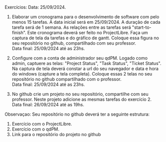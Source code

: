 Exercícios:
Data: 25/09/2024.

1. Elaborar um cronograma para o desenvolvimento de software com pelo menos 15 tarefas.
A data inicial será em 25/09/2024. A duração de cada tarefa será de 1 semana. As relações entre as tarefas será "start-to-finish". Este cronograma deverá ser feito no ProjectLibre. Faça um captura de tela da tarefas e do gráfico de gantt. Coloque essa figura no seu repositório no github, compartilhado com seu professor.<br>
Data final: 25/09/2024 até as 23hs.

2. Configure com a conta de administrador seu qdPM. Logado como admin, captuere as telas: "Project Status", "Task Status", "Ticket Status". Na captura de tela deverá constar a url do seu navegador e data e hora do windows (capture a tela completa). Coloque essas 2 telas no seu repositório no github compartilhado com o professor.<br>
Data final: 25/09/2024 até as 23hs.

3. No github crie um projeto no seu repositório, compartilhe com seu professor. Neste projeto adicione as mesmas tarefas do exercício 2.<br>
Data final: 26/09/2024 até as 19hs.

Observaçao: Seu repositório no github deverá ter a seguinte estrutura:
1. Exercício com o ProjectLibre.
2. Exercício com o qdPM.
3. Link para o repositório do projeto no github

